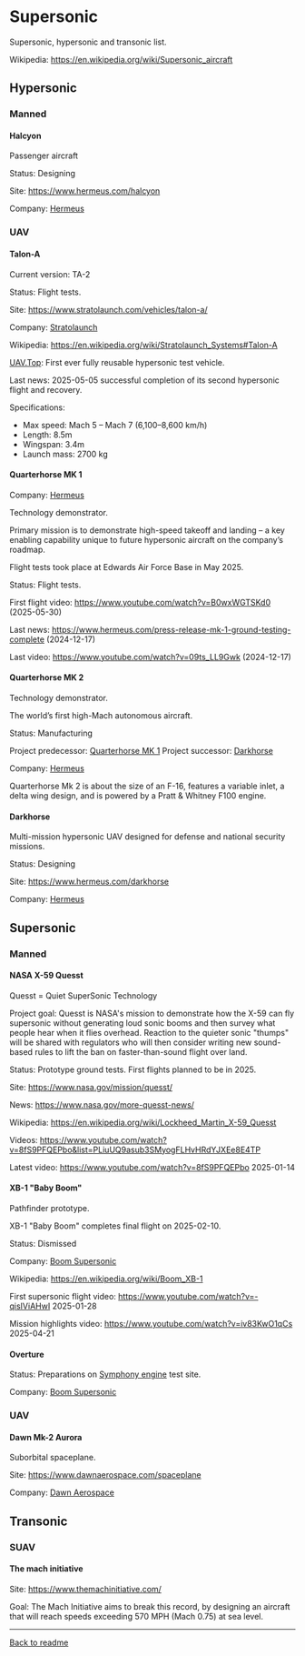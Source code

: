 Supersonic
==========

Supersonic, hypersonic and transonic list.

Wikipedia: <https://en.wikipedia.org/wiki/Supersonic_aircraft>


## Hypersonic


### Manned


#### Halcyon

Passenger aircraft

Status: Designing

Site: <https://www.hermeus.com/halcyon>

Company: [Hermeus](Company.md#hermeus)



### UAV



#### Talon-A


Current version: TA-2

Status: Flight tests.

Site: https://www.stratolaunch.com/vehicles/talon-a/

Company: [Stratolaunch](Company.md#stratolaunch)

Wikipedia: https://en.wikipedia.org/wiki/Stratolaunch_Systems#Talon-A

[UAV.Top](readme.md#uavtop): First ever fully reusable hypersonic test vehicle.

Last news: 2025-05-05 successful completion of its second hypersonic flight and recovery.

Specifications:
- Max speed: Mach 5 – Mach 7 (6,100–8,600 km/h)
- Length: 8.5m
- Wingspan: 3.4m
- Launch mass: 2700 kg



#### Quarterhorse MK 1

Company: [Hermeus](Company.md#hermeus)

Technology demonstrator.

Primary mission is to demonstrate high-speed takeoff and landing – a key enabling capability unique to future hypersonic aircraft on the company’s roadmap.

Flight tests took place at Edwards Air Force Base in May 2025.

Status: Flight tests.

First flight video: <https://www.youtube.com/watch?v=B0wxWGTSKd0> (2025-05-30)

Last news: <https://www.hermeus.com/press-release-mk-1-ground-testing-complete> (2024-12-17)

Last video: <https://www.youtube.com/watch?v=09ts_LL9Gwk> (2024-12-17)



#### Quarterhorse MK 2

Technology demonstrator.

The world’s first high-Mach autonomous aircraft.

Status: Manufacturing

Project predecessor: [Quarterhorse MK 1](#quarterhorse-mk-1)
Project successor: [Darkhorse](#darkhorse)

Company: [Hermeus](Company.md#hermeus)

Quarterhorse Mk 2 is about the size of an F-16, features a variable inlet, a delta wing design, and is powered by a Pratt & Whitney F100 engine.



#### Darkhorse

Multi-mission hypersonic UAV designed for defense and national security missions. 

Status: Designing

Site: <https://www.hermeus.com/darkhorse>

Company: [Hermeus](Company.md#hermeus)



## Supersonic


### Manned


#### NASA X-59 Quesst

Quesst = Quiet SuperSonic Technology

Project goal: Quesst is NASA's mission to demonstrate how the X-59 can fly supersonic without generating loud sonic booms and then survey what people hear when it flies overhead. Reaction to the quieter sonic "thumps" will be shared with regulators who will then consider writing new sound-based rules to lift the ban on faster-than-sound flight over land.

Status: Prototype ground tests. First flights planned to be in 2025.

Site: <https://www.nasa.gov/mission/quesst/>

News: <https://www.nasa.gov/more-quesst-news/>

Wikipedia: <https://en.wikipedia.org/wiki/Lockheed_Martin_X-59_Quesst>

Videos: <https://www.youtube.com/watch?v=8fS9PFQEPbo&list=PLiuUQ9asub3SMyogFLHvHRdYJXEe8E4TP>

Latest video: <https://www.youtube.com/watch?v=8fS9PFQEPbo> 2025-01-14



#### XB-1 "Baby Boom"

Pathfinder prototype.

XB-1 "Baby Boom" completes final flight on 2025-02-10.

Status: Dismissed

Company: [Boom Supersonic](Company.md#boom-supersonic)

Wikipedia: <https://en.wikipedia.org/wiki/Boom_XB-1>

First supersonic flight video: <https://www.youtube.com/watch?v=-qisIViAHwI> 2025-01-28

Mission highlights video: <https://www.youtube.com/watch?v=iv83KwO1qCs> 2025-04-21



#### Overture

Status: Preparations on [Symphony engine](Propulsion.md#symphony-engine) test site.

Company: [Boom Supersonic](Company.md#boom-supersonic)




### UAV


#### Dawn Mk-2 Aurora

Suborbital spaceplane.

Site: <https://www.dawnaerospace.com/spaceplane>

Company: [Dawn Aerospace](Company.md#dawn-aerospace)



## Transonic



### SUAV



#### The mach initiative

Site: <https://www.themachinitiative.com/>

Goal: The Mach Initiative aims to break this record, by designing an aircraft that will reach speeds exceeding 570 MPH (Mach 0.75) at sea level.

---
[Back to readme](readme.md)